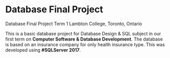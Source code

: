 # Database Final Project


Database Final Project Term 1
Lambton College, Toronto, Ontario

This is a basic database project for Database Design & SQL subject in our first term on **Computer Software & Database Development**. The database is based on an insurance company for only health insurance type. This was developed using **#SQLServer 2017**.
